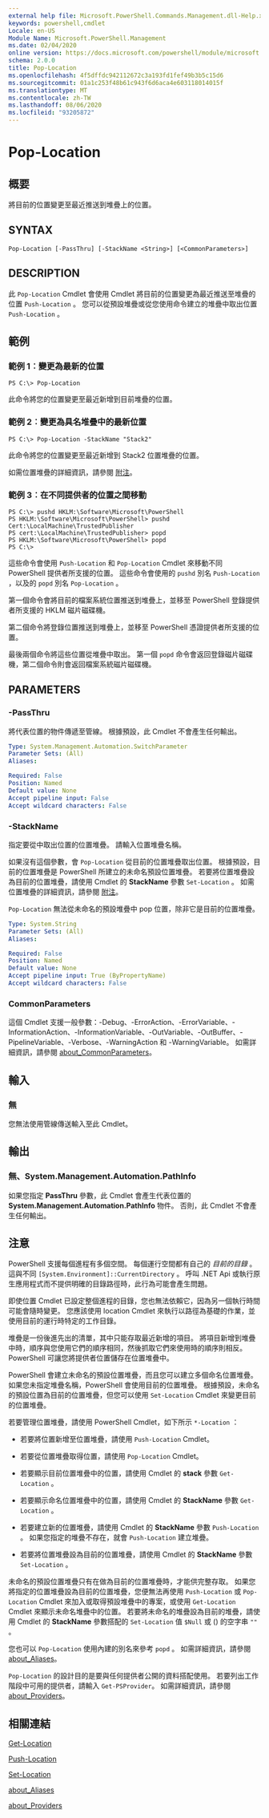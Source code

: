 ```yaml
---
external help file: Microsoft.PowerShell.Commands.Management.dll-Help.xml
keywords: powershell,cmdlet
Locale: en-US
Module Name: Microsoft.PowerShell.Management
ms.date: 02/04/2020
online version: https://docs.microsoft.com/powershell/module/microsoft.powershell.management/pop-location?view=powershell-7&WT.mc_id=ps-gethelp
schema: 2.0.0
title: Pop-Location
ms.openlocfilehash: 4f5dffdc942112672c3a193fd1fef49b3b5c15d6
ms.sourcegitcommit: 01a1c253f48b61c943f6d6aca4e603118014015f
ms.translationtype: MT
ms.contentlocale: zh-TW
ms.lasthandoff: 08/06/2020
ms.locfileid: "93205872"
---
```

# Pop-Location

## 概要
將目前的位置變更至最近推送到堆疊上的位置。

## SYNTAX

```
Pop-Location [-PassThru] [-StackName <String>] [<CommonParameters>]
```

## DESCRIPTION

此 `Pop-Location` Cmdlet 會使用 Cmdlet 將目前的位置變更為最近推送至堆疊的位置 `Push-Location` 。 您可以從預設堆疊或從您使用命令建立的堆疊中取出位置 `Push-Location` 。

## 範例

### 範例 1︰變更為最新的位置

```
PS C:\> Pop-Location
```

此命令將您的位置變更至最近新增到目前堆疊的位置。

### 範例 2︰變更為具名堆疊中的最新位置

```
PS C:\> Pop-Location -StackName "Stack2"
```

此命令將您的位置變更至最近新增到 Stack2 位置堆疊的位置。

如需位置堆疊的詳細資訊，請參閱 [附注](#notes)。

### 範例 3︰在不同提供者的位置之間移動

```
PS C:\> pushd HKLM:\Software\Microsoft\PowerShell
PS HKLM:\Software\Microsoft\PowerShell> pushd Cert:\LocalMachine\TrustedPublisher
PS cert:\LocalMachine\TrustedPublisher> popd
PS HKLM:\Software\Microsoft\PowerShell> popd
PS C:\>
```

這些命令會使用 `Push-Location` 和 `Pop-Location` Cmdlet 來移動不同 PowerShell 提供者所支援的位置。 這些命令會使用的 `pushd` 別名 `Push-Location` ，以及的 `popd` 別名 `Pop-Location` 。

第一個命令會將目前的檔案系統位置推送到堆疊上，並移至 PowerShell 登錄提供者所支援的 HKLM 磁片磁碟機。

第二個命令將登錄位置推送到堆疊上，並移至 PowerShell 憑證提供者所支援的位置。

最後兩個命令將這些位置從堆疊中取出。 第一個 `popd` 命令會返回登錄磁片磁碟機，第二個命令則會返回檔案系統磁片磁碟機。

## PARAMETERS

### -PassThru

將代表位置的物件傳遞至管線。 根據預設，此 Cmdlet 不會產生任何輸出。

```yaml
Type: System.Management.Automation.SwitchParameter
Parameter Sets: (All)
Aliases:

Required: False
Position: Named
Default value: None
Accept pipeline input: False
Accept wildcard characters: False
```

### -StackName

指定要從中取出位置的位置堆疊。 請輸入位置堆疊名稱。

如果沒有這個參數，會 `Pop-Location` 從目前的位置堆疊取出位置。 根據預設，目前的位置堆疊是 PowerShell 所建立的未命名預設位置堆疊。 若要將位置堆疊設為目前的位置堆疊，請使用 Cmdlet 的 **StackName** 參數 `Set-Location` 。 如需位置堆疊的詳細資訊，請參閱 [附注](#notes)。

`Pop-Location` 無法從未命名的預設堆疊中 pop 位置，除非它是目前的位置堆疊。

```yaml
Type: System.String
Parameter Sets: (All)
Aliases:

Required: False
Position: Named
Default value: None
Accept pipeline input: True (ByPropertyName)
Accept wildcard characters: False
```

### CommonParameters

這個 Cmdlet 支援一般參數：-Debug、-ErrorAction、-ErrorVariable、-InformationAction、-InformationVariable、-OutVariable、-OutBuffer、-PipelineVariable、-Verbose、-WarningAction 和 -WarningVariable。 如需詳細資訊，請參閱 [about_CommonParameters](https://go.microsoft.com/fwlink/?LinkID=113216)。

## 輸入

### 無

您無法使用管線傳送輸入至此 Cmdlet。

## 輸出

### 無、System.Management.Automation.PathInfo

如果您指定 **PassThru** 參數，此 Cmdlet 會產生代表位置的 **System.Management.Automation.PathInfo** 物件。 否則，此 Cmdlet 不會產生任何輸出。

## 注意

PowerShell 支援每個進程有多個空間。 每個運行空間都有自己的 _目前的目錄_ 。
這與不同 `[System.Environment]::CurrentDirectory` 。 呼叫 .NET Api 或執行原生應用程式而不提供明確的目錄路徑時，此行為可能會產生問題。

即使位置 Cmdlet 已設定整個進程的目錄，您也無法依賴它，因為另一個執行時間可能會隨時變更。 您應該使用 location Cmdlet 來執行以路徑為基礎的作業，並使用目前的運行時特定的工作目錄。

堆疊是一份後進先出的清單，其中只能存取最近新增的項目。 將項目新增到堆疊中時，順序與您使用它們的順序相同，然後抓取它們來使用時的順序則相反。 PowerShell 可讓您將提供者位置儲存在位置堆疊中。

PowerShell 會建立未命名的預設位置堆疊，而且您可以建立多個命名位置堆疊。 如果您未指定堆疊名稱，PowerShell 會使用目前的位置堆疊。 根據預設，未命名的預設位置為目前的位置堆疊，但您可以使用 `Set-Location` Cmdlet 來變更目前的位置堆疊。

若要管理位置堆疊，請使用 PowerShell Cmdlet，如下所示 `*-Location` ：

- 若要將位置新增至位置堆疊，請使用 `Push-Location` Cmdlet。

- 若要從位置堆疊取得位置，請使用 `Pop-Location` Cmdlet。

- 若要顯示目前位置堆疊中的位置，請使用 Cmdlet 的 **stack** 參數 `Get-Location` 。

- 若要顯示命名位置堆疊中的位置，請使用 Cmdlet 的 **StackName** 參數 `Get-Location` 。

- 若要建立新的位置堆疊，請使用 Cmdlet 的 **StackName** 參數 `Push-Location` 。 如果您指定的堆疊不存在，就會 `Push-Location` 建立堆疊。

- 若要將位置堆疊設為目前的位置堆疊，請使用 Cmdlet 的 **StackName** 參數 `Set-Location` 。

未命名的預設位置堆疊只有在做為目前的位置堆疊時，才能供完整存取。
如果您將指定的位置堆疊設為目前的位置堆疊，您便無法再使用 `Push-Location` 或 `Pop-Location` Cmdlet 來加入或取得預設堆疊中的專案，或使用 `Get-Location` Cmdlet 來顯示未命名堆疊中的位置。 若要將未命名的堆疊設為目前的堆疊，請使用 Cmdlet 的 **StackName** 參數搭配的 `Set-Location` 值 `$Null` 或 () 的空字串 `""` 。

您也可以 `Pop-Location` 使用內建的別名來參考 `popd` 。 如需詳細資訊，請參閱 [about_Aliases](../Microsoft.PowerShell.Core/About/about_Aliases.md)。

`Pop-Location` 的設計目的是要與任何提供者公開的資料搭配使用。 若要列出工作階段中可用的提供者，請輸入 `Get-PSProvider`。 如需詳細資訊，請參閱 [about_Providers](../Microsoft.PowerShell.Core/About/about_Providers.md)。

## 相關連結

[Get-Location](Get-Location.md)

[Push-Location](Push-Location.md)

[Set-Location](Set-Location.md)

[about_Aliases](../Microsoft.PowerShell.Core/About/about_Aliases.md)

[about_Providers](../Microsoft.PowerShell.Core/About/about_Providers.md)
